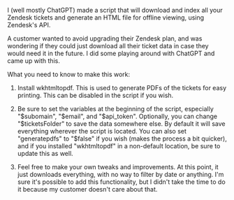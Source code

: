 I (well mostly ChatGPT) made a script that will download and index all your Zendesk tickets and generate an HTML file for offline viewing, using Zendesk's API.

A customer wanted to avoid upgrading their Zendesk plan, and was wondering if they could just download all their ticket data in case they would need it in the future. I did some playing around with ChatGPT and came up with this.

What you need to know to make this work:

1. Install wkhtmltopdf. This is used to generate PDFs of the tickets for easy printing. This can be disabled in the script if you wish.

2. Be sure to set the variables at the beginning of the script, especially "$subomain", "$email", and "$api_token". Optionally, you can change "$ticketsFolder" to save the data somewhere else. By default it will save everything wherever the script is located. You can also set "generatepdfs" to "$false" if you wish (makes the process a bit quicker), and if you installed "wkhtmltopdf" in a non-default location, be sure to update this as well.

3. Feel free to make your own tweaks and improvements. At this point, it just downloads everything, with no way to filter by date or anything. I'm sure it's possible to add this functionality, but I didn't take the time to do it because my customer doesn't care about that.
